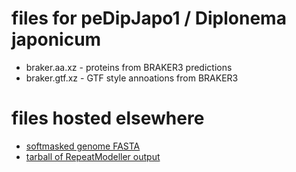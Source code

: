 # files for peDipJapo1 / Diplonema japonicum
* braker.aa.xz - proteins from BRAKER3 predictions
* braker.gtf.xz - GTF style annoations from BRAKER3

# files hosted elsewhere
* [softmasked genome FASTA](https://asg_hubs.cog.sanger.ac.uk/peDipJapo1/peDipJapo1.fa.masked)
* [tarball of RepeatModeller output](https://asg_hubs.cog.sanger.ac.uk/peDipJapo1/peDipJapo1.tar.xz)
